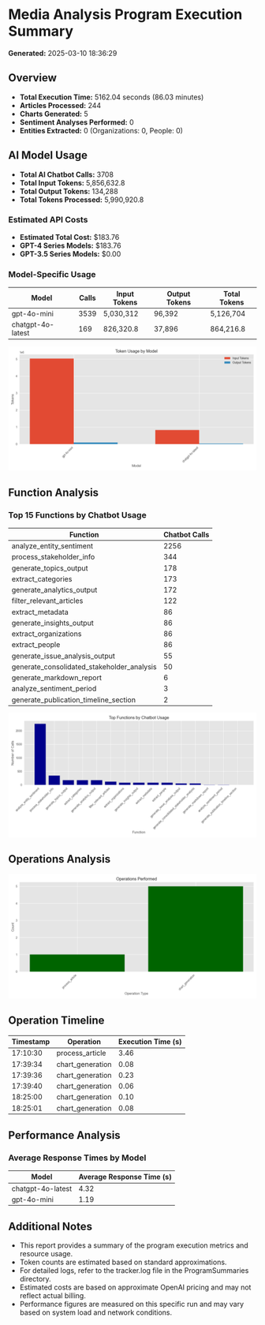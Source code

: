 # Media Analysis Program Execution Summary

**Generated:** 2025-03-10 18:36:29

## Overview

* **Total Execution Time:** 5162.04 seconds (86.03 minutes)
* **Articles Processed:** 244
* **Charts Generated:** 5
* **Sentiment Analyses Performed:** 0
* **Entities Extracted:** 0 (Organizations: 0, People: 0)

## AI Model Usage

* **Total AI Chatbot Calls:** 3708
* **Total Input Tokens:** 5,856,632.8
* **Total Output Tokens:** 134,288
* **Total Tokens Processed:** 5,990,920.8

### Estimated API Costs

* **Estimated Total Cost:** $183.76
* **GPT-4 Series Models:** $183.76
* **GPT-3.5 Series Models:** $0.00

### Model-Specific Usage

| Model | Calls | Input Tokens | Output Tokens | Total Tokens |
|-------|-------|--------------|---------------|-------------|
| gpt-4o-mini | 3539 | 5,030,312 | 96,392 | 5,126,704 |
| chatgpt-4o-latest | 169 | 826,320.8 | 37,896 | 864,216.8 |

![Model Token Usage](model_usage_20250310_183628.png)

## Function Analysis

### Top 15 Functions by Chatbot Usage

| Function | Chatbot Calls |
|----------|---------------|
| analyze_entity_sentiment | 2256 |
| process_stakeholder_info | 344 |
| generate_topics_output | 178 |
| extract_categories | 173 |
| generate_analytics_output | 172 |
| filter_relevant_articles | 122 |
| extract_metadata | 86 |
| generate_insights_output | 86 |
| extract_organizations | 86 |
| extract_people | 86 |
| generate_issue_analysis_output | 55 |
| generate_consolidated_stakeholder_analysis | 50 |
| generate_markdown_report | 6 |
| analyze_sentiment_period | 3 |
| generate_publication_timeline_section | 2 |

![Function Calls](function_calls_20250310_183628.png)

## Operations Analysis

![Operations Performed](operations_20250310_183628.png)

## Operation Timeline

| Timestamp | Operation | Execution Time (s) |
|-----------|-----------|-------------------|
| 17:10:30 | process_article | 3.46 |
| 17:39:34 | chart_generation | 0.08 |
| 17:39:36 | chart_generation | 0.23 |
| 17:39:40 | chart_generation | 0.06 |
| 18:25:00 | chart_generation | 0.10 |
| 18:25:01 | chart_generation | 0.08 |

## Performance Analysis

### Average Response Times by Model

| Model | Average Response Time (s) |
|-------|--------------------------|
| chatgpt-4o-latest | 4.32 |
| gpt-4o-mini | 1.19 |

## Additional Notes

* This report provides a summary of the program execution metrics and resource usage.
* Token counts are estimated based on standard approximations.
* For detailed logs, refer to the tracker.log file in the ProgramSummaries directory.
* Estimated costs are based on approximate OpenAI pricing and may not reflect actual billing.
* Performance figures are measured on this specific run and may vary based on system load and network conditions.
